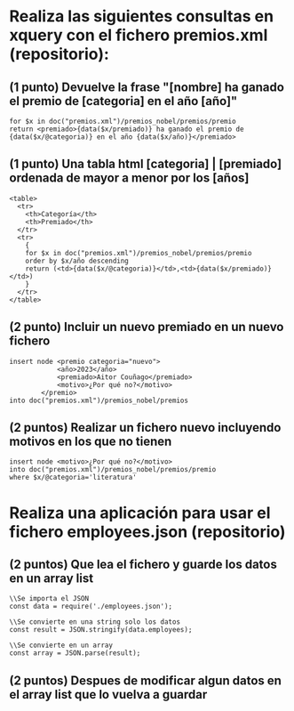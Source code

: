 # Realiza las siguientes consultas en xquery con el fichero premios.xml (repositorio):
## (1 punto) Devuelve la frase "[nombre] ha ganado el premio de [categoria] en el año [año]"
````
for $x in doc("premios.xml")/premios_nobel/premios/premio 
return <premiado>{data($x/premiado)} ha ganado el premio de {data($x/@categoria)} en el año {data($x/año)}</premiado>
````
## (1 punto) Una tabla html [categoria] | [premiado] ordenada de mayor a menor por los [años]
````
<table>
  <tr>
    <th>Categoría</th>
    <th>Premiado</th>
  </tr>
  <tr>
    {
    for $x in doc("premios.xml")/premios_nobel/premios/premio
    order by $x/año descending
    return (<td>{data($x/@categoria)}</td>,<td>{data($x/premiado)}</td>)
    }
  </tr>
</table>
````
## (2 punto) Incluir un nuevo premiado en un nuevo fichero
````
insert node <premio categoria="nuevo">
            <año>2023</año>
            <premiado>Aitor Couñago</premiado>
            <motivo>¿Por qué no?</motivo>
        </premio>
into doc("premios.xml")/premios_nobel/premios
````
## (2 puntos) Realizar un fichero nuevo incluyendo motivos en los que no tienen
````
insert node <motivo>¿Por qué no?</motivo>
into doc("premios.xml")/premios_nobel/premios/premio
where $x/@categoria='literatura'
````

# Realiza una aplicación para usar el fichero employees.json (repositorio)
## (2 puntos) Que lea el fichero y guarde los datos en un array list
````
\\Se importa el JSON
const data = require('./employees.json');

\\Se convierte en una string solo los datos
const result = JSON.stringify(data.employees);

\\Se convierte en un array
const array = JSON.parse(result);
````

## (2 puntos) Despues de modificar algun datos en el array list que lo vuelva a guardar